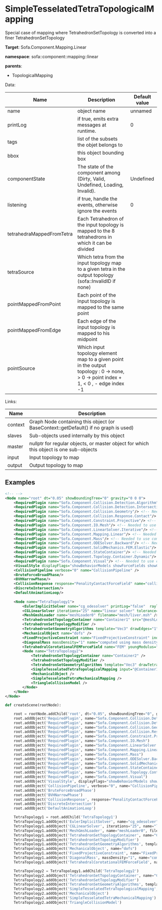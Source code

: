 # SimpleTesselatedTetraTopologicalMapping

Special case of mapping where TetrahedronSetTopology is converted into a finer TetrahedronSetTopology


__Target__: Sofa.Component.Mapping.Linear

__namespace__: sofa::component::mapping::linear

__parents__: 
- TopologicalMapping

Data: 

<table>
<thead>
    <tr>
        <th>Name</th>
        <th>Description</th>
        <th>Default value</th>
    </tr>
</thead>
<tbody>
	<tr>
		<td>name</td>
		<td>
object name
</td>
		<td>unnamed</td>
	</tr>
	<tr>
		<td>printLog</td>
		<td>
if true, emits extra messages at runtime.
</td>
		<td>0</td>
	</tr>
	<tr>
		<td>tags</td>
		<td>
list of the subsets the objet belongs to
</td>
		<td></td>
	</tr>
	<tr>
		<td>bbox</td>
		<td>
this object bounding box
</td>
		<td></td>
	</tr>
	<tr>
		<td>componentState</td>
		<td>
The state of the component among (Dirty, Valid, Undefined, Loading, Invalid).
</td>
		<td>Undefined</td>
	</tr>
	<tr>
		<td>listening</td>
		<td>
if true, handle the events, otherwise ignore the events
</td>
		<td>0</td>
	</tr>
	<tr>
		<td>tetrahedraMappedFromTetra</td>
		<td>
Each Tetrahedron of the input topology is mapped to the 8 tetrahedrons in which it can be divided
</td>
		<td></td>
	</tr>
	<tr>
		<td>tetraSource</td>
		<td>
Which tetra from the input topology map to a given tetra in the output topology (sofa::InvalidID if none)
</td>
		<td></td>
	</tr>
	<tr>
		<td>pointMappedFromPoint</td>
		<td>
Each point of the input topology is mapped to the same point
</td>
		<td></td>
	</tr>
	<tr>
		<td>pointMappedFromEdge</td>
		<td>
Each edge of the input topology is mapped to his midpoint
</td>
		<td></td>
	</tr>
	<tr>
		<td>pointSource</td>
		<td>
Which input topology element map to a given point in the output topology : 0 -&gt; none, &gt; 0 -&gt; point index + 1, &lt; 0 , - edge index -1
</td>
		<td></td>
	</tr>

</tbody>
</table>

Links: 

| Name | Description |
| ---- | ----------- |
|context|Graph Node containing this object (or BaseContext::getDefault() if no graph is used)|
|slaves|Sub-objects used internally by this object|
|master|nullptr for regular objects, or master object for which this object is one sub-objects|
|input|Input topology to map|
|output|Output topology to map|



## Examples

```xml
<!-- -->
<Node name="root" dt="0.05" showBoundingTree="0" gravity="0 0 0">
    <RequiredPlugin name="Sofa.Component.Collision.Detection.Algorithm"/> <!-- Needed to use components [BVHNarrowPhase BruteForceBroadPhase CollisionPipeline] -->
    <RequiredPlugin name="Sofa.Component.Collision.Detection.Intersection"/> <!-- Needed to use components [DiscreteIntersection] -->
    <RequiredPlugin name="Sofa.Component.Collision.Geometry"/> <!-- Needed to use components [TriangleCollisionModel] -->
    <RequiredPlugin name="Sofa.Component.Collision.Response.Contact"/> <!-- Needed to use components [CollisionResponse] -->
    <RequiredPlugin name="Sofa.Component.Constraint.Projective"/> <!-- Needed to use components [FixedProjectiveConstraint] -->
    <RequiredPlugin name="Sofa.Component.IO.Mesh"/> <!-- Needed to use components [MeshGmshLoader] -->
    <RequiredPlugin name="Sofa.Component.LinearSolver.Iterative"/> <!-- Needed to use components [CGLinearSolver] -->
    <RequiredPlugin name="Sofa.Component.Mapping.Linear"/> <!-- Needed to use components [SimpleTesselatedTetraMechanicalMapping SimpleTesselatedTetraTopologicalMapping] -->
    <RequiredPlugin name="Sofa.Component.Mass"/> <!-- Needed to use components [DiagonalMass] -->
    <RequiredPlugin name="Sofa.Component.ODESolver.Backward"/> <!-- Needed to use components [EulerImplicitSolver] -->
    <RequiredPlugin name="Sofa.Component.SolidMechanics.FEM.Elastic"/> <!-- Needed to use components [TetrahedralCorotationalFEMForceField] -->
    <RequiredPlugin name="Sofa.Component.StateContainer"/> <!-- Needed to use components [MechanicalObject] -->
    <RequiredPlugin name="Sofa.Component.Topology.Container.Dynamic"/> <!-- Needed to use components [TetrahedronSetGeometryAlgorithms TetrahedronSetTopologyContainer TetrahedronSetTopologyModifier] -->
    <RequiredPlugin name="Sofa.Component.Visual"/> <!-- Needed to use components [VisualStyle] -->
    <VisualStyle displayFlags="showBehaviorModels showForceFields showCollisionModels showVisual" />
    <CollisionPipeline verbose="0" name="CollisionPipeline" />
    <BruteForceBroadPhase/>
    <BVHNarrowPhase/>
    <CollisionResponse response="PenalityContactForceField" name="collision response" />
    <DiscreteIntersection/>
    <DefaultAnimationLoop/>
    
    <Node name="TetraTopology1">
        <EulerImplicitSolver name="cg_odesolver" printLog="false"  rayleighStiffness="0.1" rayleighMass="0.1" />
        <CGLinearSolver iterations="25" name="linear solver" tolerance="1.0e-9" threshold="1.0e-9" />
        <MeshGmshLoader name="meshLoader0" filename="mesh/liver.msh" />
        <TetrahedronSetTopologyContainer name="Container1" src="@meshLoader0" />
        <TetrahedronSetTopologyModifier />
        <TetrahedronSetGeometryAlgorithms template="Vec3" drawEdges="1" drawColorEdges="0 1 0" />
        <MechanicalObject name="dofs" />
        <FixedProjectiveConstraint name="FixedProjectiveConstraint" indices="3 39 64" />
        <DiagonalMass massDensity="1" name="computed using mass density" />
        <TetrahedralCorotationalFEMForceField name="FEM" youngModulus="3000" poissonRatio="0.3" computeGlobalMatrix="false" method="large" />
        <Node name="TetraTopology2">
            <TetrahedronSetTopologyContainer name="Container2" />
            <TetrahedronSetTopologyModifier />
            <TetrahedronSetGeometryAlgorithms template="Vec3" drawTetrahedra="1" drawColorTetrahedra="1 0 0 1" />
            <SimpleTesselatedTetraTopologicalMapping input="@Container1" output="@Container2" />
            <MechanicalObject />
            <SimpleTesselatedTetraMechanicalMapping />
            <TriangleCollisionModel />
        </Node>
    </Node>
</Node>
```
```python
def createScene(rootNode):

	root = rootNode.addChild('root', dt="0.05", showBoundingTree="0", gravity="0 0 0")
	root.addObject('RequiredPlugin', name="Sofa.Component.Collision.Detection.Algorithm")
	root.addObject('RequiredPlugin', name="Sofa.Component.Collision.Detection.Intersection")
	root.addObject('RequiredPlugin', name="Sofa.Component.Collision.Geometry")
	root.addObject('RequiredPlugin', name="Sofa.Component.Collision.Response.Contact")
	root.addObject('RequiredPlugin', name="Sofa.Component.Constraint.Projective")
	root.addObject('RequiredPlugin', name="Sofa.Component.IO.Mesh")
	root.addObject('RequiredPlugin', name="Sofa.Component.LinearSolver.Iterative")
	root.addObject('RequiredPlugin', name="Sofa.Component.Mapping.Linear")
	root.addObject('RequiredPlugin', name="Sofa.Component.Mass")
	root.addObject('RequiredPlugin', name="Sofa.Component.ODESolver.Backward")
	root.addObject('RequiredPlugin', name="Sofa.Component.SolidMechanics.FEM.Elastic")
	root.addObject('RequiredPlugin', name="Sofa.Component.StateContainer")
	root.addObject('RequiredPlugin', name="Sofa.Component.Topology.Container.Dynamic")
	root.addObject('RequiredPlugin', name="Sofa.Component.Visual")
	root.addObject('VisualStyle', displayFlags="showBehaviorModels showForceFields showCollisionModels showVisual")
	root.addObject('CollisionPipeline', verbose="0", name="CollisionPipeline")
	root.addObject('BruteForceBroadPhase')
	root.addObject('BVHNarrowPhase')
	root.addObject('CollisionResponse', response="PenalityContactForceField", name="collision response")
	root.addObject('DiscreteIntersection')
	root.addObject('DefaultAnimationLoop')

	TetraTopology1 = root.addChild('TetraTopology1')
	TetraTopology1.addObject('EulerImplicitSolver', name="cg_odesolver", printLog="false", rayleighStiffness="0.1", rayleighMass="0.1")
	TetraTopology1.addObject('CGLinearSolver', iterations="25", name="linear solver", tolerance="1.0e-9", threshold="1.0e-9")
	TetraTopology1.addObject('MeshGmshLoader', name="meshLoader0", filename="mesh/liver.msh")
	TetraTopology1.addObject('TetrahedronSetTopologyContainer', name="Container1", src="@meshLoader0")
	TetraTopology1.addObject('TetrahedronSetTopologyModifier')
	TetraTopology1.addObject('TetrahedronSetGeometryAlgorithms', template="Vec3", drawEdges="1", drawColorEdges="0 1 0")
	TetraTopology1.addObject('MechanicalObject', name="dofs")
	TetraTopology1.addObject('FixedProjectiveConstraint', name="FixedProjectiveConstraint", indices="3 39 64")
	TetraTopology1.addObject('DiagonalMass', massDensity="1", name="computed using mass density")
	TetraTopology1.addObject('TetrahedralCorotationalFEMForceField', name="FEM", youngModulus="3000", poissonRatio="0.3", computeGlobalMatrix="false", method="large")

	TetraTopology2 = TetraTopology1.addChild('TetraTopology2')
	TetraTopology2.addObject('TetrahedronSetTopologyContainer', name="Container2")
	TetraTopology2.addObject('TetrahedronSetTopologyModifier')
	TetraTopology2.addObject('TetrahedronSetGeometryAlgorithms', template="Vec3", drawTetrahedra="1", drawColorTetrahedra="1 0 0 1")
	TetraTopology2.addObject('SimpleTesselatedTetraTopologicalMapping', input="@Container1", output="@Container2")
	TetraTopology2.addObject('MechanicalObject')
	TetraTopology2.addObject('SimpleTesselatedTetraMechanicalMapping')
	TetraTopology2.addObject('TriangleCollisionModel')
```

